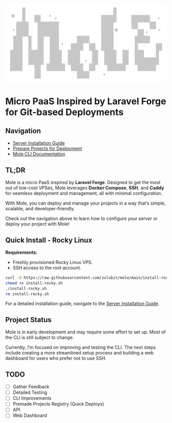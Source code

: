 ![Mole Logo](mole.svg)

# Micro PaaS Inspired by Laravel Forge for Git-based Deployments

## Navigation

- [Server Installation Guide](/docs/install.md)
- [Prepare Projects for Deployment](/docs/deployments.md)
- [Mole CLI Documentation](/docs/cli/mole.md)

## TL;DR

Mole is a micro PaaS inspired by **Laravel Forge**. Designed to get the most out of low-cost VPSes, Mole leverages **Docker Compose**, **SSH**, and **Caddy** for seamless deployment and management, all with minimal configuration.

With Mole, you can deploy and manage your projects in a way that’s simple, scalable, and developer-friendly.

Check out the navigation above to learn how to configure your server or deploy your project with Mole!

## Quick Install - Rocky Linux

**Requirements:**

- Freshly provisioned Rocky Linux VPS.
- SSH access to the root account.

```bash
curl -O https://raw.githubusercontent.com/zulubit/mole/main/install-rocky.sh
chmod +x install-rocky.sh
./install-rocky.sh
rm install-rocky.sh
```

For a detailed installation guide, navigate to the [Server Installation Guide](/docs/install.md).

## Project Status

Mole is in early development and may require some effort to set up. Most of the CLI is still subject to change.

Currently, I’m focused on improving and testing the CLI. The next steps include creating a more streamlined setup process and building a web dashboard for users who prefer not to use SSH.

## TODO

- [ ] Gather Feedback
- [ ] Detailed Testing
- [ ] CLI Improvements
- [ ] Premade Projects Registry (Quick Deploys)
- [ ] API
- [ ] Web Dashboard
